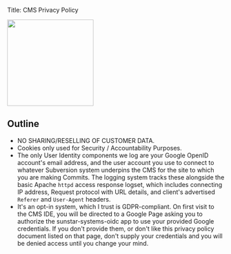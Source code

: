 Title: CMS Privacy Policy

<div class="float-lg-right">
	<img src="/images/sunstarstaronly.png" style="height:200px"></img>	
</div>

## Outline

- NO SHARING/RESELLING OF CUSTOMER DATA.
- Cookies only used for Security / Accountability Purposes.
- The only User Identity components we log are your Google OpenID account's email address, and the user account you use to connect to whatever Subversion system underpins the CMS for the site to which you are making Commits.  The logging system tracks these alongside the basic Apache `httpd` access response logset, which includes connecting IP address, Request protocol with URL details, and client's advertised `Referer` and  `User-Agent` headers.
- It's an opt-in system, which I trust is GDPR-compliant.  On first visit to the CMS IDE, you will be directed to a Google Page asking you to authorize the sunstar-systems-oidc app to use your provided Google credentials.  If you don't provide them, or don't like this privacy policy document listed on that page, don't supply your credentials and you will be denied access until you change your mind.
